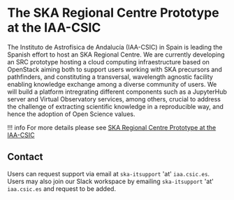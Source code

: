 
# The SKA Regional Centre Prototype at the IAA-CSIC 

The Instituto de Astrofísica de Andalucía (IAA-CSIC) in Spain is leading the Spanish effort to host an SKA Regional Centre. We are currently developing an SRC prototype hosting a cloud computing infraestructure based on OpenStack aiming both to support users working with SKA precursors and pathfinders, and constituting a transversal, wavelength agnostic facility enabling knowledge exchange among a diverse community of users. We will build a platform intregrating different components such as a JupyterHub server and Virtual Observatory services, among others, crucial to address the challenge of extracting scientific knowledge in a reproducible way, and hence the adoption of Open Science values.  

!!! info 
    For more details please see [SKA Regional Centre Prototype at the IAA-CSIC](https://raw.githubusercontent.com/spsrc/spsrc_user_docs/master/docs/images/poster.pdf)

## Contact

Users can request support via email at ``ska-itsupport`` 'at' ``iaa.csic.es``. Users may also join our Slack workspace by emailing ``ska-itsupport`` 'at' ``iaa.csic.es`` and request to be added. 
